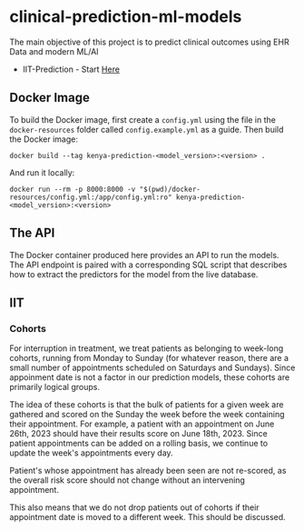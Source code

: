 # clinical-prediction-ml-models
The main objective of this project is to predict clinical outcomes using EHR Data and modern ML/AI 

* IIT-Prediction - Start [Here](IIT-Prediction/README.md)

## Docker Image

To build the Docker image, first create a `config.yml` using the file in the `docker-resources` folder called `config.example.yml` as a guide. Then build the Docker image:


```
docker build --tag kenya-prediction-<model_version>:<version> .
```

And run it locally:

```
docker run --rm -p 8000:8000 -v "$(pwd)/docker-resources/config.yml:/app/config.yml:ro" kenya-prediction-<model_version>:<version>
```

## The API

The Docker container produced here provides an API to run the models. The API endpoint is paired with a corresponding SQL script that describes how to extract the predictors for the model from the live database.

## IIT

### Cohorts

For interruption in treatment, we treat patients as belonging to week-long cohorts, running from Monday to Sunday (for whatever reason, there are a small number of appointments scheduled on Saturdays and Sundays). Since appoinment date is not a factor in our prediction models, these cohorts are primarily logical groups.

The idea of these cohorts is that the bulk of patients for a given week are gathered and scored on the Sunday the week before the week containing their appointment. For example, a patient with an appointment on June 26th, 2023 should have their results
score on June 18th, 2023. Since patient appointments can be added on a rolling basis, we continue to update the week's appointments every day.

Patient's whose appointment has already been seen are not re-scored, as the overall risk score should not change without an intervening appointment.

This also means that we do not drop patients out of cohorts if their appointment date is moved to a different week. This should be discussed.
